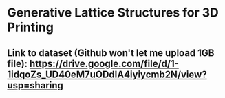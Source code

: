 # Generative Lattice Structures for 3D Printing
## Link to dataset (Github won't let me upload 1GB file): https://drive.google.com/file/d/1-1idqoZs_UD40eM7uODdIA4iyiycmb2N/view?usp=sharing
